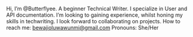  Hi, I’m @Butterflyee. A beginner Technical Writer. I specialize in User and API documentation. 
I’m looking to gaining experience, whilst honing my skills in techwriting. 
I look forward to collaborating on projects. 
 How to reach me: bewajioluwawunmi@gmail.com
Pronouns: She/Her

<!---
Butterflyee/Butterflyee is a ✨ special ✨ repository because its `README.md` (this file) appears on your GitHub profile.
You can click the Preview link to take a look at your changes.
--->
